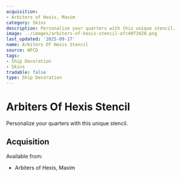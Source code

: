 ```yaml
---
acquisition:
- Arbiters of Hexis, Maxim
category: Skins
description: Personalize your quarters with this unique stencil.
image: ../images/arbiters-of-hexis-stencil-afc40f3428.png
last_updated: '2025-09-17'
name: Arbiters Of Hexis Stencil
source: WFCD
tags:
- Ship Decoration
- Skins
tradable: false
type: Ship Decoration
---
```


# Arbiters Of Hexis Stencil

Personalize your quarters with this unique stencil.

## Acquisition

Available from:
- Arbiters of Hexis, Maxim

